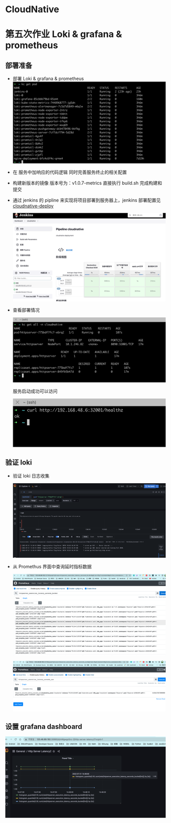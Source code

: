 # CloudNative

# 第五次作业 Loki & grafana & prometheus

## 部署准备

- 部署 Loki & grafana & prometheus
  ![](./work5/p0.png)

- 在 服务中加响应的代码逻辑 同时完善服务终止的相关配置

- 构建新版本的镜像 版本号为：v1.0.7-metrics 直接执行 build.sh 完成构建和提交

- 通过 jenkins 的 pipline 来实现将项目部署到服务器上，jenkins 部署配置见
  [cloudnative-deploy](http://gitlab.jaquelee.com/jaquelee/cloudnative-deploy)

  ![](./work5/p1.png)

- 查看部署情况

  ![](./work5/p2.png)

  服务启动成功可以访问

  ![](./work5/p3.png)

## 验证 loki

- 验证 loki 日志收集

  ![](./work5/p-loki.png)

- 从 Promethus 界面中查询延时指标数据

  ![](./work5/p-prom1.png)

  ![](./work5/p-prom2.png)

## 设置 grafana dashboard

  ![](./work5/dash.png)

